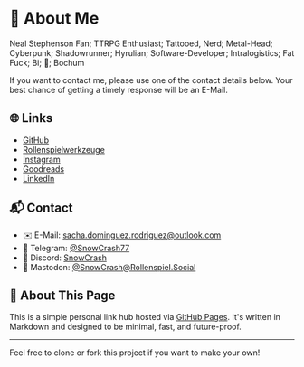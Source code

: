 
# 👋 About Me

Neal Stephenson Fan; TTRPG Enthusiast; Tattooed, Nerd; Metal-Head; Cyberpunk; Shadowrunner; Hyrulian; Software-Developer; Intralogistics; Fat Fuck; Bi; 🍍; Bochum

If you want to contact me, please use one of the contact details below. Your best chance of getting a timely response will be an E-Mail.

## 🌐 Links

- [GitHub](https://github.com/spehle)
- [Rollenspielwerkzeuge](https://www.rollenspielwerkzeuge.de)
- [Instagram](https://www.instagram.com/snowcrash1977/)
- [Goodreads](goodreads.com/snowcrash77)
- [LinkedIn](https://www.linkedin.com/in/sacha-dominguez-rodriguez-85538b132)

## 📬 Contact

- ✉️ E-Mail: [sacha.dominguez.rodriguez@outlook.com](mailto:sacha.dominguez.rodriguez@outlook.com)
- 📱 Telegram: [@SnowCrash77](https://t.me/SnowCrash77)
- 👾 Discord: [SnowCrash](https://discordapp.com/users/SnowCrash2501)
- 🎲 Mastodon: <a rel="me" href="https://rollenspiel.social/@snowcrash">@SnowCrash@Rollenspiel.Social</a>

## 📖 About This Page

This is a simple personal link hub hosted via [GitHub Pages](https://pages.github.com/). It's written in Markdown and designed to be minimal, fast, and future-proof.

---

Feel free to clone or fork this project if you want to make your own!
